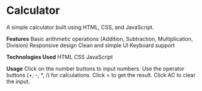 # Calculator
A simple calculator built using HTML, CSS, and JavaScript.

**Features**
Basic arithmetic operations (Addition, Subtraction, Multiplication, Division)
Responsive design
Clean and simple UI
Keyboard support

**Technologies Used**
HTML
CSS
JavaScript

**Usage**
Click on the number buttons to input numbers.
Use the operator buttons (+, -, *, /) for calculations.
Click = to get the result.
Click AC to clear the input.
